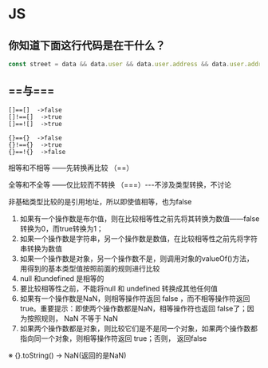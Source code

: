 # JS

## 你知道下面这行代码是在干什么？

```js
const street = data && data.user && data.user.address && data.user.address.street;
```

## ==与===

```text
[]==[]  ->false
[]!==[]  ->true
[]==![]  ->true

{}=={}  ->false
{}!=={}  ->true
{}==!{}  ->false
```

相等和不相等   ——先转换再比较    （==）

全等和不全等   ——仅比较而不转换  （===）---不涉及类型转换，不讨论

非基础类型比较的是引用地址，所以即使值相等，也为false

1. 如果有一个操作数是布尔值，则在比较相等性之前先将其转换为数值——false转换为0，而true转换为1；
2. 如果一个操作数是字符串，另一个操作数是数值，在比较相等性之前先将字符串转换为数值
3. 如果一个操作数是对象，另一个操作数不是，则调用对象的valueOf()方法，用得到的基本类型值按照前面的规则进行比较
4. null 和undefined 是相等的
5. 要比较相等性之前，不能将null 和 undefined 转换成其他任何值
6. 如果有一个操作数是NaN，则相等操作符返回 false ，而不相等操作符返回 true。重要提示：即使两个操作数都是NaN，相等操作符也返回 false了；因为按照规则， NaN 不等于 NaN
7. 如果两个操作数都是对象，则比较它们是不是同一个对象，如果两个操作数都指向同一个对象，则相等操作符返回 true；否则， 返回false

※ {}.toString() ->  NaN(返回的是NaN)
